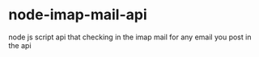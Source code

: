 # node-imap-mail-api
node js script api that checking in the imap mail for any email you post in the api
